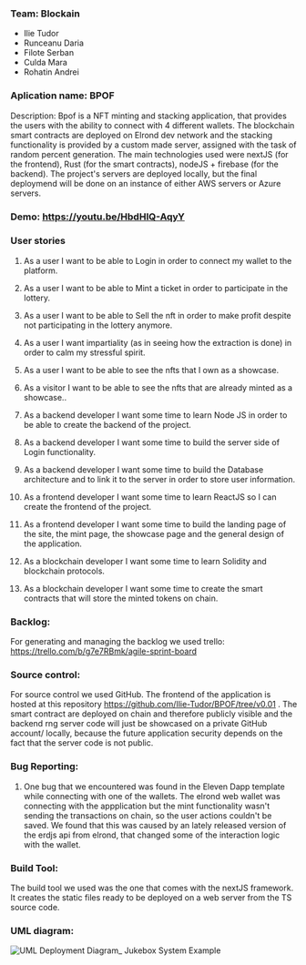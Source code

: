 ### Team: Blockain
- Ilie Tudor
- Runceanu Daria
- Filote Serban
- Culda Mara
- Rohatin Andrei
### Aplication name: BPOF
Description:
Bpof is a NFT minting and stacking application, that provides the users with the ability to connect with 4 different wallets. The blockchain smart contracts are deployed on Elrond dev network and the stacking functionality is provided by a custom made server, assigned with the task of random percent generation. 
The main technologies used were nextJS (for the frontend), Rust (for the smart contracts), nodeJS + firebase (for the backend). The project's servers are deployed locally, but the final deploymend will be done on an instance of either AWS servers or Azure servers. 

### Demo: https://youtu.be/HbdHlQ-AqyY

### User stories
1. As a user I want to be able to Login in order to connect my wallet to the platform.
2. As a user I want to be able to Mint a ticket in order to participate in the lottery.
3. As a user I want to be able to Sell the nft in order to make profit despite not participating in the lottery anymore.
4. As a user I want impartiality (as in seeing how the extraction is done) in order to calm my stressful spirit.
5. As a user I want to be able to see the nfts that I own as a showcase.
6. As a visitor I want to be able to see the nfts that are already minted as a showcase..

7. As a backend developer I want some time to learn Node JS in order to be able to create the backend of the project.
8. As a backend developer I want some time to build the server side of Login functionality.
9. As a backend developer I want some time to build the Database architecture and to link it to the server in order to store user information.


10. As a frontend developer I want some time to learn ReactJS so I can create the frontend of the project.
11. As a frontend developer I want some time to build the landing page of the site, the mint page, the showcase page and the general design of the application.


12. As a blockchain developer I want some time to learn Solidity and blockchain protocols.
13. As a blockchain developer I want some time to create the smart contracts that will store the minted tokens on chain.

### Backlog:
For generating and managing the backlog we used trello: https://trello.com/b/g7e7RBmk/agile-sprint-board

### Source control:
For source control we used GitHub. The frontend of the application is hosted at this repository https://github.com/Ilie-Tudor/BPOF/tree/v0.01 . The smart contract are deployed on chain and therefore publicly visible and the backend rng server code will just be showcased on a private GitHub account/ locally, because the future application security depends on the fact that the server code is not public.

### Bug Reporting:
1. One bug that we encountered was found in the Eleven Dapp template while connecting with one of the wallets. The elrond web wallet was connecting with the appplication but the mint functionality wasn't sending the transactions on chain, so the user actions couldn't be saved. We found that this was caused by an lately released version of the erdjs api from elrond, that changed some of the interaction logic with the wallet.

### Build Tool:
The build tool we used was the one that comes with the nextJS framework. It creates the static files ready to be deployed on a web server from the TS source code.

### UML diagram:
![UML Deployment Diagram_ Jukebox System Example](https://user-images.githubusercontent.com/47226766/173569724-c57b695e-e3d0-44f0-bcff-a48309fdc633.svg)

